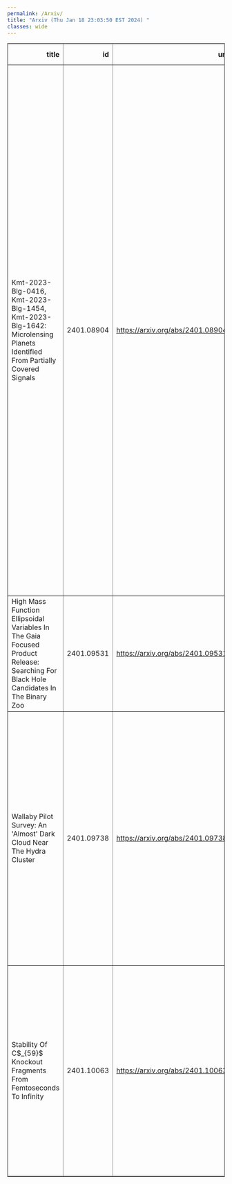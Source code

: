 ```yaml
---
permalink: /Arxiv/
title: "Arxiv (Thu Jan 18 23:03:50 EST 2024) "
classes: wide
---
```

<table border="1" class="dataframe">
  <thead>
    <tr style="text-align: right;">
      <th>title</th>
      <th>id</th>
      <th>url</th>
      <th>authors</th>
      <th>Local Authors</th>
    </tr>
  </thead>
  <tbody>
    <tr>
      <td>Kmt-2023-Blg-0416, Kmt-2023-Blg-1454, Kmt-2023-Blg-1642: Microlensing   Planets Identified From Partially Covered Signals</td>
      <td>2401.08904</td>
      <td><a href="https://arxiv.org/abs/2401.08904" target="_blank">https://arxiv.org/abs/2401.08904</a></td>
      <td>Cheongho Han, Andrzej Udalski, Chung-Uk Lee, Weicheng Zang, Michael D. Albrow, Sun-Ju Chung, Andrew Gould, Kyu-Ha Hwang, Youn Kil Jung, Yoon-Hyun Ryu, Yossi Shvartzvald, In-Gu Shin, Jennifer C. Yee, Hongjing Yang, Sang-Mok Cha, Doeon Kim, Dong-Jin Kim, Seung-Lee Kim, Dong-Joo Lee, Yongseok Lee, Byeong-Gon Park, Richard W. Pogge, Przemek Mróz, Michał K. Szymański, Jan Skowron, Radosław Poleski, Igor Soszyński, Paweł Pietrukowicz, Szymon Kozłowski, Krzysztof A. Rybicki, Patryk Iwanek, Krzysztof Ulaczyk, Marcin Wrona, Mariusz Gromadzki, Mateusz Mróz</td>
      <td>Andrew Gould, Richard Pogge</td>
    </tr>
    <tr>
      <td>High Mass Function Ellipsoidal Variables In The Gaia Focused Product   Release: Searching For Black Hole Candidates In The Binary Zoo</td>
      <td>2401.09531</td>
      <td><a href="https://arxiv.org/abs/2401.09531" target="_blank">https://arxiv.org/abs/2401.09531</a></td>
      <td>D. M. Rowan, Todd A. Thompson, T. Jayasinghe, C. S. Kochanek, K. Z. Stanek</td>
      <td>Christopher Kochanek, Dominick Rowan, Krzysztof Stanek, Todd A. Thompson, Todd Thompson</td>
    </tr>
    <tr>
      <td>Wallaby Pilot Survey: An 'Almost' Dark Cloud Near The Hydra Cluster</td>
      <td>2401.09738</td>
      <td><a href="https://arxiv.org/abs/2401.09738" target="_blank">https://arxiv.org/abs/2401.09738</a></td>
      <td>T. O'Beirne, L. Staveley-Smith, O. I. Wong, T. Westmeier, G. Batten, V. A. Kilborn, K. Lee-Waddell, P. E. Mancera Piña, J. Román, L. Verdes-Montenegro, B. Catinella, L. Cortese, N. Deg, H. Dénes, B. Q. For, P. Kamphuis, B. S. Koribalski, C. Murugeshan, J. Rhee, K. Spekkens, J. Wang, K. Bekki, Á. R. López-Sánchez</td>
      <td>Ji Wang</td>
    </tr>
    <tr>
      <td>Stability Of C$_{59}$ Knockout Fragments From Femtoseconds To Infinity</td>
      <td>2401.10063</td>
      <td><a href="https://arxiv.org/abs/2401.10063" target="_blank">https://arxiv.org/abs/2401.10063</a></td>
      <td>Michael Gatchell, Naemi Florim, Suvasthika Indrajith, José Eduardo Navarro Navarrete, Paul Martini, Mingchao Ji, Peter Reinhed, Stefan Rosén, Ansgar Simonsson, Henrik Cederquist, Henning T. Schmidt, Henning Zettergren</td>
      <td>Paul Martini</td>
    </tr>
  </tbody>
</table>